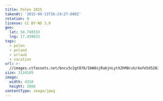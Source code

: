 ```yaml
---
title: Polen 2015
takenAt: '2015-09-13T16:24:27.000Z'
rotation: 0
license: CC BY-ND 3.0
geo:
  lat: 54.748333
  lng: 17.439833
tags:
  - polen
  - poland
  - urlaub
  - vacation
url: >-
  //images.ctfassets.net/bncv3c2gt878/5bW8sjRabjnLytXZhM8cvU/4afe5d528279144a143ec353877baddd/polen-2015_25931804526_o
size: 3134105
image:
  width: 4310
  height: 2868
contentType: image/jpeg
---
```


